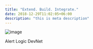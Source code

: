 ```yaml
---
title: "Extend. Build. Integrate."
date: 2018-12-29T11:02:05+06:00
description: "this is meta description"
---
```


![image](mac.png?width=500px)


Alert Logic DevNet